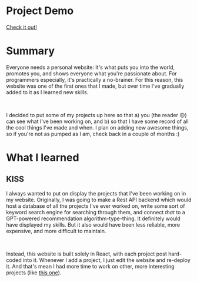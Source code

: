 # Project Demo
<a target="_blank" href="https://hugojjohnson.github.com/workaholic">Check it out!</a>

# Summary
Everyone needs a personal website: It's what puts you into the world, promotes you, and shows everyone what you're passionate about. For programmers especially, it's practically a no-brainer. For this reason, this website was one of the first ones that I made, but over time I've gradually added to it as I learned new skills.

<br />

I decided to put some of my projects up here so that a) you (the reader 🙃) can see what I've been working on, and b) so that I have some record of all the cool things I've made and when. I plan on adding new awesome things, so if you're not as pumped as I am, check back in a couple of months :)

# What I learned
## KISS
I always wanted to put on display the projects that I've been working on in my website. Originally, I was going to make a Rest API backend which would host a database of all the projects I've ever worked on, write some sort of keyword search engine for searching through them, and connect *that* to a GPT-powered recommendation algorithm-type-thing. It definitely would have displayed my skills. But it also would have been less reliable, more expensive, and more difficult to maintain.

<br />

Instead, this website is built solely in React, with each project post hard-coded into it. Whenever I add a project, I just edit the website and re-deploy it. And that's mean I had more time to work on other, more interesting projects (like <a target="_blank" href="https://hugojjohnson.github.com/workaholic">this one</a>).


